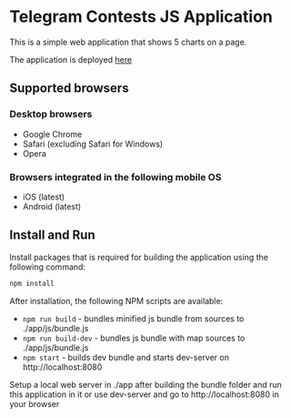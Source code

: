 # Telegram Contests JS Application

This is a simple web application that shows 5 charts on a page.

The application is deployed [here](https://simionov-tg-chart.azurewebsites.net)

## Supported browsers

### Desktop browsers

* Google Chrome
* Safari (excluding Safari for Windows)
* Opera

### Browsers integrated in the following mobile OS

* iOS (latest)
* Android (latest)

## Install and Run

Install packages that is required for building the application using the following command:

```bash
npm install
```

After installation, the following NPM scripts are available:

- `npm run build` - bundles minified js bundle from sources to ./app/js/bundle.js
- `npm run build-dev` - bundles js bundle with map sources to ./app/js/bundle.js
- `npm start` - builds dev bundle and starts dev-server on http://localhost:8080

Setup a local web server in ./app after building the bundle folder and run this application in it or use dev-server and go to http://localhost:8080 in your browser
